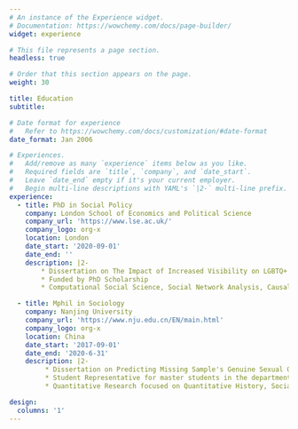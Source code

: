 ```yaml
---
# An instance of the Experience widget.
# Documentation: https://wowchemy.com/docs/page-builder/
widget: experience

# This file represents a page section.
headless: true

# Order that this section appears on the page.
weight: 30

title: Education
subtitle:

# Date format for experience
#   Refer to https://wowchemy.com/docs/customization/#date-format
date_format: Jan 2006

# Experiences.
#   Add/remove as many `experience` items below as you like.
#   Required fields are `title`, `company`, and `date_start`.
#   Leave `date_end` empty if it's your current employer.
#   Begin multi-line descriptions with YAML's `|2-` multi-line prefix.
experience:
  - title: PhD in Social Policy
    company: London School of Economics and Political Science
    company_url: 'https://www.lse.ac.uk/'
    company_logo: org-x
    location: London
    date_start: '2020-09-01'
    date_end: ''
    description: |2-
        * Dissertation on The Impact of Increased Visibility on LGBTQ+ people's Wellbeing in Contemporary China
        * Funded by PhD Scholarship
        * Computational Social Science, Social Network Analysis, Causal Inference

  - title: Mphil in Sociology
    company: Nanjing University
    company_url: 'https://www.nju.edu.cn/EN/main.html'
    company_logo: org-x
    location: China
    date_start: '2017-09-01'
    date_end: '2020-6-31'
    description: |2-
         * Dissertation on Predicting Missing Sample's Genuine Sexual Orientation by Machine Learning (50,000 words in Chinese)
         * Student Representative for master students in the department
         * Quantitative Research focused on Quantitative History, Social Network Analysis, Social Prediction

design:
  columns: '1'
---
```

